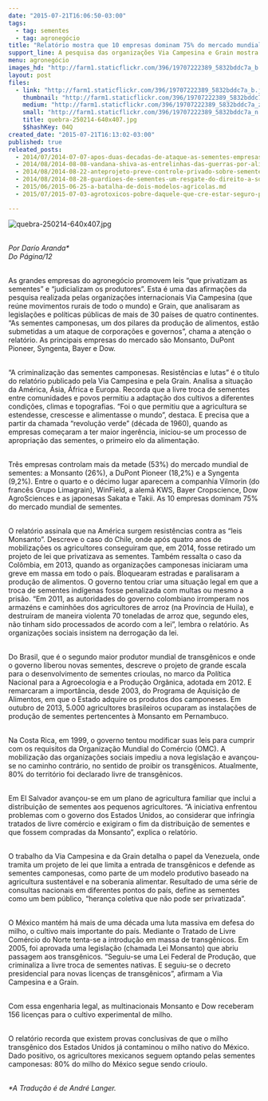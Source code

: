 ```yaml
---
date: "2015-07-21T16:06:50-03:00"
tags:
  - tag: sementes
  - tag: agronegócio
title: "Relatório mostra que 10 empresas dominam 75% do mercado mundial de sementes"
support_line: A pesquisa das organizações Via Campesina e Grain mostra como as corporações avançam para controlar um insumo básico da produção de alimentos.
menu: agronegócio
images_hd: "http://farm1.staticflickr.com/396/19707222389_5832bddc7a_b.jpg"
layout: post
files:
  - link: "http://farm1.staticflickr.com/396/19707222389_5832bddc7a_b.jpg"
    thumbnail: "http://farm1.staticflickr.com/396/19707222389_5832bddc7a_t.jpg"
    medium: "http://farm1.staticflickr.com/396/19707222389_5832bddc7a_z.jpg"
    small: "http://farm1.staticflickr.com/396/19707222389_5832bddc7a_n.jpg"
    title: quebra-250214-640x407.jpg
    $$hashKey: 04Q
created_date: "2015-07-21T16:13:02-03:00"
published: true
releated_posts:
  - 2014/07/2014-07-07-apos-duas-decadas-de-ataque-as-sementes-empresas-apertam-o-cerco.md
  - 2014/08/2014-08-08-vandana-shiva-as-entrelinhas-das-guerras-por-alimentos.md
  - 2014/08/2014-08-22-anteprojeto-preve-controle-privado-sobre-sementes-crioulas.md
  - 2014/08/2014-08-28-guardioes-de-sementes-um-resgate-do-direito-a-soberania-alimentar.md
  - 2015/06/2015-06-25-a-batalha-de-dois-modelos-agricolas.md
  - 2015/07/2015-07-03-agrotoxicos-pobre-daquele-que-cre-estar-seguro-pela-atuacao-governamental.md

---
```

<p><img alt="quebra-250214-640x407.jpg" src="http://farm1.staticflickr.com/396/19707222389_5832bddc7a_b.jpg" /></p>

<p><br />
<em>Por Dar&iacute;o Aranda*<br />
Do P&aacute;gina/12</em></p>

<p><br />
As grandes empresas do agroneg&oacute;cio promovem leis &ldquo;que privatizam as sementes&rdquo; e &ldquo;judicializam os produtores&rdquo;. Esta &eacute; uma das afirma&ccedil;&otilde;es da pesquisa realizada pelas organiza&ccedil;&otilde;es internacionais Via Campesina (que re&uacute;ne movimentos rurais de todo o mundo) e Grain, que analisaram as legisla&ccedil;&otilde;es e pol&iacute;ticas p&uacute;blicas de mais de 30 pa&iacute;ses de quatro continentes. &ldquo;As sementes camponesas, um dos pilares da produ&ccedil;&atilde;o de alimentos, est&atilde;o submetidas a um ataque de corpora&ccedil;&otilde;es e governos&rdquo;, chama a aten&ccedil;&atilde;o o relat&oacute;rio. As principais empresas do mercado s&atilde;o Monsanto, DuPont Pioneer, Syngenta, Bayer e Dow.</p>

<p><br />
&ldquo;A criminaliza&ccedil;&atilde;o das sementes camponesas. Resist&ecirc;ncias e lutas&rdquo; &eacute; o t&iacute;tulo do relat&oacute;rio publicado pela Via Campesina e pela Grain. Analisa a situa&ccedil;&atilde;o da Am&eacute;rica, &Aacute;sia, &Aacute;frica e Europa. Recorda que a livre troca de sementes entre comunidades e povos permitiu a adapta&ccedil;&atilde;o dos cultivos a diferentes condi&ccedil;&otilde;es, climas e topografias. &ldquo;Foi o que permitiu que a agricultura se estendesse, crescesse e alimentasse o mundo&rdquo;, destaca. E precisa que a partir da chamada &ldquo;revolu&ccedil;&atilde;o verde&rdquo; (d&eacute;cada de 1960), quando as empresas come&ccedil;aram a ter maior inger&ecirc;ncia, iniciou-se um processo de apropria&ccedil;&atilde;o das sementes, o primeiro elo da alimenta&ccedil;&atilde;o.</p>

<p><br />
Tr&ecirc;s empresas controlam mais da metade (53%) do mercado mundial de sementes: a Monsanto (26%), a DuPont Pioneer (18,2%) e a Syngenta (9,2%). Entre o quarto e o d&eacute;cimo lugar aparecem a companhia Vilmorin (do franc&ecirc;s Grupo Limagrain), WinField, a alem&atilde; KWS, Bayer Cropscience, Dow AgroSciences e as japonesas Sakata e Takii. As 10 empresas dominam 75% do mercado mundial de sementes.</p>

<p><br />
O relat&oacute;rio assinala que na Am&eacute;rica surgem resist&ecirc;ncias contra as &ldquo;leis Monsanto&rdquo;. Descreve o caso do Chile, onde ap&oacute;s quatro anos de mobiliza&ccedil;&otilde;es os agricultores conseguiram que, em 2014, fosse retirado um projeto de lei que privatizava as sementes. Tamb&eacute;m ressalta o caso da Col&ocirc;mbia, em 2013, quando as organiza&ccedil;&otilde;es camponesas iniciaram uma greve em massa em todo o pa&iacute;s. Bloquearam estradas e paralisaram a produ&ccedil;&atilde;o de alimentos. O governo tentou criar uma situa&ccedil;&atilde;o legal em que a troca de sementes ind&iacute;genas fosse penalizada com multas ou mesmo a pris&atilde;o. &ldquo;Em 2011, as autoridades do governo colombiano irromperam nos armaz&eacute;ns e caminh&otilde;es dos agricultores de arroz (na Prov&iacute;ncia de Huila), e destru&iacute;ram de maneira violenta 70 toneladas de arroz que, segundo eles, n&atilde;o tinham sido processados de acordo com a lei&rdquo;, lembra o relat&oacute;rio. As organiza&ccedil;&otilde;es sociais insistem na derroga&ccedil;&atilde;o da lei.</p>

<p><br />
Do Brasil, que &eacute; o segundo maior produtor mundial de transg&ecirc;nicos e onde o governo liberou novas sementes, descreve o projeto de grande escala para o desenvolvimento de sementes crioulas, no marco da Pol&iacute;tica Nacional para a Agroecologia e a Produ&ccedil;&atilde;o Org&acirc;nica, adotada em 2012. E remarcaram a import&acirc;ncia, desde 2003, do Programa de Aquisi&ccedil;&atilde;o de Alimentos, em que o Estado adquire os produtos dos camponeses. Em outubro de 2013, 5.000 agricultores brasileiros ocuparam as instala&ccedil;&otilde;es de produ&ccedil;&atilde;o de sementes pertencentes &agrave; Monsanto em Pernambuco.</p>

<p><br />
Na Costa Rica, em 1999, o governo tentou modificar suas leis para cumprir com os requisitos da Organiza&ccedil;&atilde;o Mundial do Com&eacute;rcio (OMC). A mobiliza&ccedil;&atilde;o das organiza&ccedil;&otilde;es sociais impediu a nova legisla&ccedil;&atilde;o e avan&ccedil;ou-se no caminho contr&aacute;rio, no sentido de proibir os transg&ecirc;nicos. Atualmente, 80% do territ&oacute;rio foi declarado livre de transg&ecirc;nicos.</p>

<p><br />
Em El Salvador avan&ccedil;ou-se em um plano de agricultura familiar que inclui a distribui&ccedil;&atilde;o de sementes aos pequenos agricultores. &ldquo;A iniciativa enfrentou problemas com o governo dos Estados Unidos, ao considerar que infringia tratados de livre com&eacute;rcio e exigiram o fim da distribui&ccedil;&atilde;o de sementes e que fossem compradas da Monsanto&rdquo;, explica o relat&oacute;rio.</p>

<p><br />
O trabalho da Via Campesina e da Grain detalha o papel da Venezuela, onde tramita um projeto de lei que limita a entrada de transg&ecirc;nicos e defende as sementes camponesas, como parte de um modelo produtivo baseado na agricultura sustent&aacute;vel e na soberania alimentar. Resultado de uma s&eacute;rie de consultas nacionais em diferentes pontos do pa&iacute;s, define as sementes como um bem p&uacute;blico, &ldquo;heran&ccedil;a coletiva que n&atilde;o pode ser privatizada&rdquo;.</p>

<p><br />
O M&eacute;xico mant&eacute;m h&aacute; mais de uma d&eacute;cada uma luta massiva em defesa do milho, o cultivo mais importante do pa&iacute;s. Mediante o Tratado de Livre Com&eacute;rcio do Norte tenta-se a introdu&ccedil;&atilde;o em massa de transg&ecirc;nicos. Em 2005, foi aprovada uma legisla&ccedil;&atilde;o (chamada Lei Monsanto) que abriu passagem aos transg&ecirc;nicos. &ldquo;Seguiu-se uma Lei Federal de Produ&ccedil;&atilde;o, que criminaliza a livre troca de sementes nativas. E seguiu-se o decreto presidencial para novas licen&ccedil;as de transg&ecirc;nicos&rdquo;, afirmam a Via Campesina e a Grain.</p>

<p><br />
Com essa engenharia legal, as multinacionais Monsanto e Dow receberam 156 licen&ccedil;as para o cultivo experimental de milho.</p>

<p><br />
O relat&oacute;rio recorda que existem provas conclusivas de que o milho transg&ecirc;nico dos Estados Unidos j&aacute; contaminou o milho nativo do M&eacute;xico. Dado positivo, os agricultores mexicanos seguem optando pelas sementes camponesas: 80% do milho do M&eacute;xico segue sendo crioulo.</p>

<p><br />
<em>*A Tradu&ccedil;&atilde;o &eacute; de Andr&eacute; Langer.</em></p>
